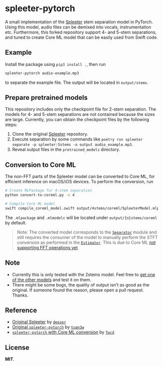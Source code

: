 # spleeter-pytorch

A small implementation of the [Spleeter](https://github.com/deezer/spleeter) stem separation model in PyTorch. Using this model, audio files can be demixed into vocals, instrumentation etc.
Furthermore, this forked repository support 4- and 5-stem separations, and tuned to create Core ML model that can be easily used from Swift code.

## Example

Install the package using `pip3 install .`, then run

```sh
spleeter-pytorch audio-example.mp3
```

to separate the example file. The output will be located in `output/stems`.

## Prepare pretrained models

This repository includes only the checkpoint file for 2-stem separation.
The models for 4- and 5-stem separations are not contained because the sizes are large.
Currently, you can obtain the checkpoint files by the following steps:

1. Clone the original [Spleeter](https://github.com/deezer/spleeter) repository.
2. Execute separation by some commands like `poetry run spleeter separate -p spleeter:5stems -o output audio_example.mp3`.
3. Reveal output files in the `pretrained_models` directory.

## Conversion to Core ML

The non-FFT parts of the Spleeter model can be converted to Core ML, for efficient inference on macOS/iOS devices. To perform the conversion, run

```sh
# Create MLPackage for 4-stem separation
python convert-to-coreml.py -n 4

# Compile Core ML model
swift compile_coreml_model.swift output/4stems/coreml/SpleeterModel.mlpackage
```

The `.mlpackage` and `.mlmodelc` will be located under `output/{n}stems/coreml` by default.

> Note: The converted model corresponds to the [`Separator`](spleeter_pytorch/separator.py) module and still requires the consumer of the model to manually perform the STFT conversion as performed in the [`Estimator`](spleeter_pytorch/estimator.py). This is due to Core ML [not supporting FFT operations yet](https://github.com/apple/coremltools/issues/1311).

## Note

- Currently this is only tested with the 2stems model. Feel free to [get one of the other models](https://github.com/deezer/spleeter/releases/tag/v1.4.0) and test it on them.
- There might be some bugs, the quality of output isn't as good as the original. If someone found the reason, please open a pull request. Thanks.

## Reference

- [Original Spleeter](https://github.com/deezer/spleeter) by [`deezer`](https://github.com/deezer)
- [Original `spleeter-pytorch`](https://github.com/tuan3w/spleeter-pytorch) by [`tuan3w`](https://github.com/tuan3w)
- [`spleeter-pytorch` with Core ML conversion](https://github.com/fwcd/spleeter-pytorch) by [`fwcd`](https://github.com/fwcd)

## License

**MIT**.
